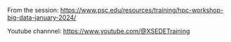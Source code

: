 From the session:
https://www.psc.edu/resources/training/hpc-workshop-big-data-january-2024/

Youtube channnel: https://www.youtube.com/@XSEDETraining